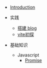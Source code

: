 - [Introduction](README.md)

- 实践

  - [搭建 blog](/exercise/blog.md)
  - [vite初探](/exercise/vite-demo.md)

- 基础知识
  - Javascript
    - [Promise](/javascript/code/promise.md)
